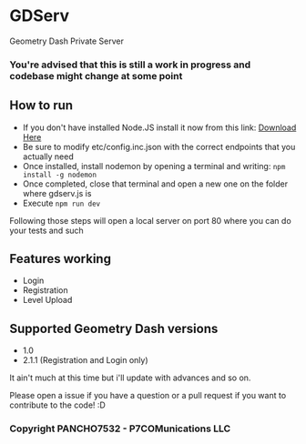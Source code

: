 # GDServ
Geometry Dash Private Server

### You're advised that this is still a work in progress and codebase might change at some point

## How to run
- If you don't have installed Node.JS install it now from this link: [Download Here](https://nodejs.org/en/download/ "Node.JS Download")
- Be sure to modify etc/config.inc.json with the correct endpoints that you actually need
- Once installed, install nodemon by opening a terminal and writing: `npm install -g nodemon`
- Once completed, close that terminal and open a new one on the folder where gdserv.js is
- Execute `npm run dev`

Following those steps will open a local server on port 80 where you can do your tests and such
## Features working
- Login
- Registration
- Level Upload

## Supported Geometry Dash versions
- 1.0
- 2.1.1 (Registration and Login only)

It ain't much at this time but i'll update with advances and so on.

Please open a issue if you have a question or a pull request if you want to contribute to the code! :D
### Copyright PANCHO7532 - P7COMunications LLC